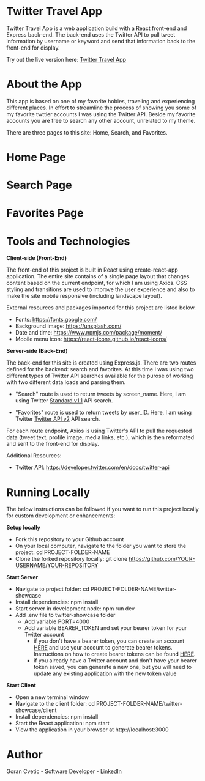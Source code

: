 # Twitter Travel App
Twitter Travel App is a web application build with a React front-end and Express back-end. The back-end uses the Twitter API to pull tweet information by username or keyword and send that information back to the front-end for display.

Try out the live version here: [Twitter Travel App](https://twitter-showcase-travel-app.herokuapp.com/)

# About the App
This app is based on one of my favorite hobies, traveling and experiencing different places. In effort to streamline the process of showing you some of my favorite twttier accounts I was using the Twitter API. Beside my favorite accounts you are free to search any other account, unrelated to my theme. 

There are three pages to this site: Home, Search, and Favorites.

# Home Page 

# Search Page 

# Favorites Page 

# Tools and Technologies 


**Client-side (Front-End)**

The front-end of this project is built in React using create-react-app application. The entire site contains of a single page layout that changes content based on the current endpoint, for which I am using Axios. CSS styling and transitions are used to improve the user experience and also to make the site mobile responsive (including landscape layout). 

External resources and packages imported for this project are listed below.

   - Fonts: https://fonts.google.com/
   - Background image: https://unsplash.com/
   - Date and time: https://www.npmjs.com/package/moment/
   - Mobile menu icon: https://react-icons.github.io/react-icons/

**Server-side (Back-End)**

The back-end for this site is created using Express.js. There are two routes defined for the backend: search and favorites. At this time I was using two different types of 
Twitter API searches available for the purose of working with two different data loads and parsing them.

   - "Search" route is used to return tweets by screen_name. Here, I am using Twitter [Standard v1.1](https://developer.twitter.com/en/docs/twitter-api/v1) API search.

   - "Favorites" route is used to return tweets by user_ID. Here, I am using Twitter [Twitter API v2](https://developer.twitter.com/en/docs/twitter-api/early-access) API search.
        
For each route endpoint, Axios is using Twitter's API to pull the requested data (tweet text, profile image, media links, etc.), which is then reformated and sent to the front-end for display. 

Additional Resources:

   - Twitter API: https://developer.twitter.com/en/docs/twitter-api

# Running Locally
The below instructions can be followed if you want to run this project locally for custom development or enhancements:

**Setup locally**

  - Fork this repository to your Github account
  - On your local computer, navigate to the folder you want to store the project: cd PROJECT-FOLDER-NAME
  - Clone the forked repository locally: git clone https://github.com/YOUR-USERNAME/YOUR-REPOSITORY

**Start Server**

   - Navigate to project folder: cd PROJECT-FOLDER-NAME/twitter-showcase
   - Install dependencies: npm install
   - Start server in development node: npm run dev
   - Add .env file to twitter-showcase folder
      - Add variable PORT=4000 
      - Add variable BEARER_TOKEN and set your bearer token for your Twitter account
          - if you don't have a bearer token, you can create an account [HERE](https://developer.twitter.com/en/apply-for-access) and use your account to generate bearer tokens. Instructions on how to create bearer tokens can be found [HERE](https://developer.twitter.com/ja/docs/basics/authentication/guides/access-tokens).
          - if you already have a Twitter account and don't have your bearer token saved, you can generate a new one, but you will need to update any existing application with the new token value

**Start Client**

  - Open a new terminal window
  - Navigate to the client folder: cd PROJECT-FOLDER-NAME/twitter-showcase/client
  - Install dependencies: npm install
  - Start the React application: npm start
  - View the application in your browser at http://localhost:3000

# Author
Goran Cvetic - Software Developer - [LinkedIn](https://www.linkedin.com/in/goran-cvetic-9aaa4288/) 
